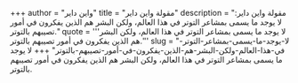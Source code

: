 +++
author = "واين داير"
title = "مقولة واين داير"
description = "مقولة واين داير: لا يوجد ما يسمى بمشاعر التوتر في هذا العالم، ولكن البشر هم الذين يفكرون في أمور تصيبهم بالتوتر."
quote = '''لا يوجد ما يسمى بمشاعر التوتر في هذا العالم، ولكن البشر هم الذين يفكرون في أمور تصيبهم بالتوتر.''' 
slug = "لا-يوجد-ما-يسمى-بمشاعر-التوتر-في-هذا-العالم-ولكن-البشر-هم-الذين-يفكرون-في-أمور-تصيبهم-بالتوتر"
+++
لا يوجد ما يسمى بمشاعر التوتر في هذا العالم، ولكن البشر هم الذين يفكرون في أمور تصيبهم بالتوتر.
